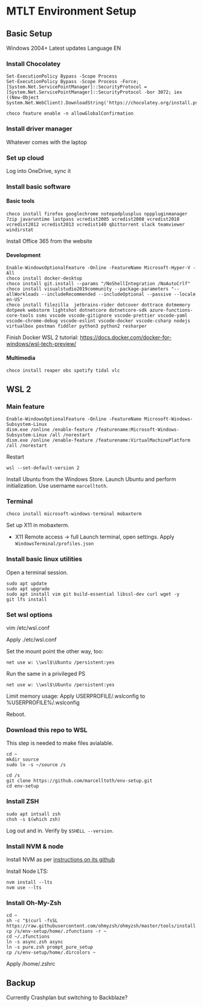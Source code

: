 # MTLT Environment Setup

## Basic Setup

Windows 2004+
Latest updates
Language EN


### Install Chocolatey

```
Set-ExecutionPolicy Bypass -Scope Process
Set-ExecutionPolicy Bypass -Scope Process -Force; [System.Net.ServicePointManager]::SecurityProtocol = [System.Net.ServicePointManager]::SecurityProtocol -bor 3072; iex ((New-Object System.Net.WebClient).DownloadString('https://chocolatey.org/install.ps1'))

choco feature enable -n allowGlobalConfirmation
```

### Install driver manager

Whatever comes with the laptop

### Set up cloud

Log into OneDrive, sync it

### Install basic software

#### Basic tools

``` 
choco install firefox googlechrome notepadplusplus npppluginmanager 7zip javaruntime lastpass vcredist2005 vcredist2008 vcredist2010 vcredist2012 vcredist2013 vcredist140 qbittorrent slack teamviewer windirstat
```

Install Office 365 from the website

#### Development

```
Enable-WindowsOptionalFeature -Online -FeatureName Microsoft-Hyper-V -All
choco install docker-desktop
choco install git.install --params "/NoShellIntegration /NoAutoCrlf"
choco install visualstudio2019community --package-parameters "--allWorkloads --includeRecommended --includeOptional --passive --locale en-US"
choco install filezilla  jetbrains-rider dotcover dottrace dotmemory dotpeek webstorm lightshot dotnetcore dotnetcore-sdk azure-functions-core-tools ssms vscode vscode-gitignore vscode-prettier vscode-yaml vscode-chrome-debug vscode-eslint vscode-docker vscode-csharp nodejs virtualbox postman fiddler python3 python2 resharper
```

Finish Docker WSL 2 tutorial: https://docs.docker.com/docker-for-windows/wsl-tech-preview/


#### Multimedia

```
choco install reaper obs spotify tidal vlc
```

## WSL 2

### Main feature

```
Enable-WindowsOptionalFeature -Online -FeatureName Microsoft-Windows-Subsystem-Linux
dism.exe /online /enable-feature /featurename:Microsoft-Windows-Subsystem-Linux /all /norestart
dism.exe /online /enable-feature /featurename:VirtualMachinePlatform /all /norestart
```

Restart

```
wsl --set-default-version 2
```

Install Ubuntu from the Windows Store.
Launch Ubuntu and perform initialization. Use username `marcelltoth`.

### Terminal

```
choco install microsoft-windows-terminal mobaxterm
```

Set up X11 in mobaxterm.
 - X11 Remote access -> full
Launch terminal, open settings.
Apply `WindowsTerminal/profiles.json`

### Install basic linux utilities

Open a terminal session.
```
sudo apt update
sudo apt upgrade
sudo apt install vim git build-essential libssl-dev curl wget -y
git lfs install
```


### Set wsl options

vim /etc/wsl.conf

Apply ./etc/wsl.conf

Set the mount point the other way, too:
```
net use w: \\wsl$\Ubuntu /persistent:yes
```
Run the same in a privileged PS
```
net use w: \\wsl$\Ubuntu /persistent:yes
```

Limit memory usage:
Apply USERPROFILE/.wslconfig to %USERPROFILE%/.wslconfig

Reboot.

### Download this repo to WSL

This step is needed to make files avialable.
```
cd ~
mkdir source
sudo ln -s ~/source /s
```
```
cd /s
git clone https://github.com/marcelltoth/env-setup.git
cd env-setup
```

### Install ZSH

```
sudo apt intsall zsh
chsh -s $(which zsh)
```
Log out and in.
Verify by `$SHELL --version`.


### Install NVM & node

Install NVM as per [instructions on its github](https://github.com/nvm-sh/nvm#installing-and-updating)

Install Node LTS:
```
nvm install --lts
nvm use --lts
```

### Install Oh-My-Zsh

```
cd ~
sh -c "$(curl -fsSL https://raw.githubusercontent.com/ohmyzsh/ohmyzsh/master/tools/install.sh)"
cp /s/env-setup/home/.zfunctions -r ~
cd ~/.zfunctions
ln -s async.zsh async
ln -s pure.zsh prompt_pure_setup
cp /s/env-setup/home/.dircolors ~
```

Apply /home/.zshrc


## Backup

Currently Crashplan but switching to Backblaze?


